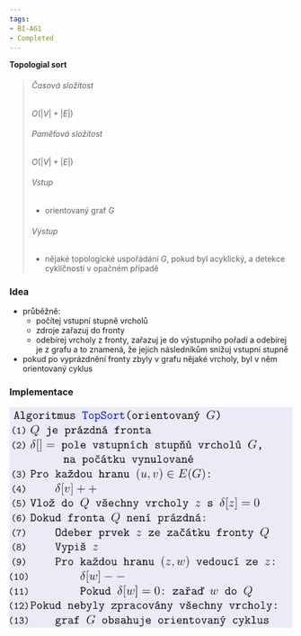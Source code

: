 ```yaml
---
tags:
- BI-AG1
- Completed
---
```


**Topologial sort**

> ###### Časová složitost
> $O(|V|+|E|)$
> ###### Paměťová složitost
> $O(|V|+|E|)$
> ###### Vstup
> - orientovaný graf $G$
> ###### Výstup
> - nějaké topologické uspořádání $G$, pokud byl acyklický, a detekce cykličnosti v opačném případě


### Idea
- průběžně:
	- počítej vstupní stupně vrcholů
	- zdroje zařazuj do fronty
	- odebírej vrcholy z fronty, zařazuj je do výstupního pořadí a odebírej je z grafu a to znamená, že jejich následníkům snižuj vstupní stupně
- pokud po vyprázdnění fronty zbyly v grafu nějaké vrcholy, byl v něm orientovaný cyklus

### Implementace
![](Attachments/Pasted%20image%2020231107173632.png)